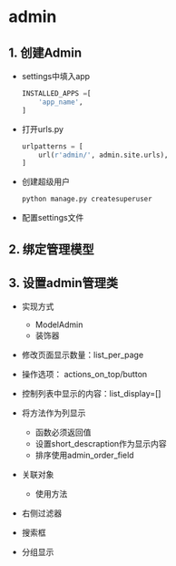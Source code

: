 # admin
## 1. 创建Admin
- settings中填入app
    ```python
    INSTALLED_APPS =[
        'app_name',
    ]
    ```
- 打开urls.py
    ```python
    urlpatterns = [
        url(r'admin/', admin.site.urls),
    ]
    ```
- 创建超级用户
    ```sh
    python manage.py createsuperuser
    ```
- 配置settings文件

## 2. 绑定管理模型

## 3. 设置admin管理类
- 实现方式
    - ModelAdmin
    - 装饰器
- 修改页面显示数量：list_per_page
- 操作选项： actions_on_top/button 
- 控制列表中显示的内容：list_display=[]
- 将方法作为列显示
    - 函数必须返回值
    - 设置short_descraption作为显示内容
    - 排序使用admin_order_field
- 关联对象
    - 使用方法
    
- 右侧过滤器
    
- 搜索框
- 分组显示
